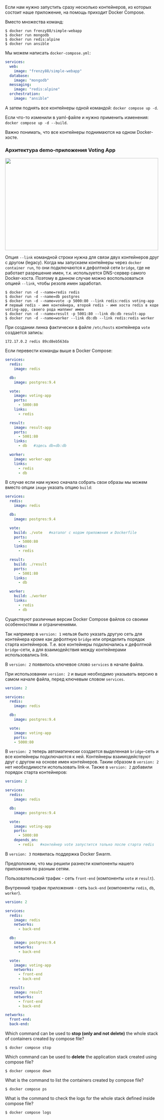 Если нам нужно запустить сразу несколько контейнеров, из которых состоит наше приложение, на помощь приходит Docker Compose.

Вместо множества команд:

```shell
$ docker run frenzy88/simple-webapp
$ docker run mongodb
$ docker run redis:alpine
$ docker run ansible
```

Мы можем написать `docker-compose.yml`:

```yaml
services:
  web:
    image: "frenzy88/simple-webapp"
  database:
    image: "mongodb"
  messaging:
    image: "redis:alpine"
  orchestration:
    image: "ansible"
```

А затем поднять все контейнеры одной командой: `docker compose up -d`.

Если что-то изменили в yaml-файле и нужно применить изменения: `docker compose up -d --build`.

Важно понимать, что все контейнеры поднимаются на одном Docker-хосте.

### Архитектура demo-приложения Voting App

<img src="image.png" width="500" height="300"><br>

Опция `--link` командной строки нужна для связи двух контейнеров друг с другом (legacy). Когда мы запускаем контейнеры через `docker container run`, то они подключаются к дефолтной сети `bridge`, где не работает разрешение имен, т.к. используется DNS-сервер самого Docker-хоста. Поэтому в данном случае можно воспользоваться опцией `--link`, чтобы резолв имен заработал.

```shell
$ docker run -d --name=redis redis
$ docker run -d --name=db postgres
$ docker run -d --name=vote -p 5000:80 --link redis:redis voting-app   # первый redis - имя контейнера, второй redis - имя хоста redis в коде voting-app, своего рода маппинг имен
$ docker run -d --name=result -p 5001:80 --link db:db result-app
$ docker run -d --name=worker --link db:db --link redis:redis worker
```

При создании линка фактически в файле `/etc/hosts` контейнера `vote` создается запись:

```shell
172.17.0.2 redis 89cd8eb563da
```

Если перевести команды выше в Docker Compose:

```yaml
services:
  redis:
    image: redis

  db:
    image: postgres:9.4

  vote:
    image: voting-app
    ports:
      - 5000:80
    links:
      - redis

  result:
    image: result-app
    ports:
      - 5001:80
    links:
      - db   #здесь db=db:db

  worker:
    image: worker-app
    links:
      - redis
      - db
```

В случае если нам нужно сначала собрать свои образы мы можем вместо опции `image` указать опцию `build`:

```yaml
services:
  redis:
    image: redis

  db:
    image: postgres:9.4

  vote:
    build: ./vote   #каталог с кодом приложения и Dockerfile
    ports:
      - 5000:80
    links:
      - redis

  result:
    build: ./result
    ports:
      - 5001:80
    links:
      - db

  worker:
    build: ./worker
    links:
      - redis
      - db
```

Существуют различные версии Docker Compose файлов со своими особенностями и ограничениями.

Так например в `version: 1` нельзя было указать другую сеть для контейнера кроме как дефолтную `bridge` или определить порядок старта контейнеров. Т.е. все контейнеры подключались к дефолтной `bridge`-сети, а для взаимодействия между контейнерами использовались link.

В `version: 2` появилось ключевое слово `services` в начале файла.

При использовании `version: 2` и выше необходимо указывать версию в самом начале файла, перед ключевым словом `services`.

```yaml
version: 2

services:
  redis:
    image: redis

  db:
    image: postgres:9.4

  vote:
    image: voting-app
    ports:
    - 5000:80
```

В `version: 2` теперь автоматически создается выделенная `bridge`-сеть и все контейнеры подключаются к ней. Контейнеры взаимодействуют друг с другом на основе имен контейнеров. Таким образом в `version: 2` нет необходимости использовать link-и.
Также в `version: 2` добавили порядок старта контейнеров:

```yaml
version: 2

services:
  redis:
    image: redis

  db:
    image: postgres:9.4

  vote:
    image: voting-app
    ports:
      - 5000:80
    depends_on:
      - redis   #контейнер vote запустится только после старта redis
```

В `version: 3` появилась поддержка Docker Swarm.

Предположим, что мы решили разнести компоненты нашего приложения по разным сетям.

Пользовательский трафик - сеть `front-end` (компоненты `vote` и `result`).

Внутренний трафик приложения - сеть `back-end` (компоненты `redis`, `db`, `worker`).

```yaml
version: 2

services:
  redis:
    image: redis
    networks:
      - back-end

  db:
    image: postgres:9.4
    networks:
      - back-end

  vote:
    image: voting-app
    networks:
      - front-end
      - back-end

  result:
    image: result
    networks:
      - front-end
      - back-end

networks:
  front-end:
  back-end:
```

Which command can be used to **stop (only and not delete)** the whole stack of containers created by compose file?

```shell
$ docker compose stop
```

Which command can be used to **delete** the application stack created using compose file?

```shell
$ docker compose down
```

What is the command to list the containers created by compose file?

```shell
$ docker compose ps
```

What is the command to check the logs for the whole stack defined inside compose file?

```shell
$ docker compose logs
```